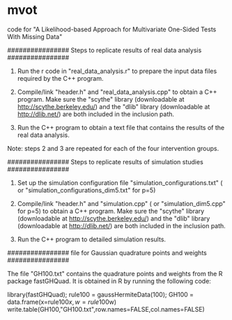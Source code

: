 # mvot
code for "A Likelihood-based Approach for Multivariate One-Sided Tests With Missing Data"


################
Steps to replicate results of real data analysis
################

1. Run the r code in "real_data_analysis.r" to prepare the input data files required by the C++ program.

2. Compile/link "header.h" and "real_data_analysis.cpp" to obtain a C++ program. Make sure the "scythe" library (downloadable at http://scythe.berkeley.edu/) and the "dlib" library (downloadable at http://dlib.net/) are both included in the inclusion path.  

3. Run the C++ program to obtain a text file that contains the results of the real data analysis. 

Note: steps 2 and 3 are repeated for each of the four intervention groups.

################
Steps to replicate results of simulation studies
################

1. Set up the simulation configuration file "simulation_configurations.txt" ( or "simulation_configurations_dim5.txt" for p=5)

2. Compile/link "header.h" and "simulation.cpp" ( or "simulation_dim5.cpp" for p=5) to obtain a C++ program. Make sure the "scythe" library (downloadable at http://scythe.berkeley.edu/) and the "dlib" library (downloadable at http://dlib.net/) are both included in the inclusion path.  

3. Run the C++ program to detailed simulation results.


################
file for Gaussian quadrature points and weights
################

The file "GH100.txt" contains the quadrature points and weights from the R package fastGHQuad. It is obtained in R by running the following code:

library(fastGHQuad); 
rule100 = gaussHermiteData(100); GH100 = data.frame(x=rule100$x,w=rule100$w)
write.table(GH100,"GH100.txt",row.names=FALSE,col.names=FALSE)
